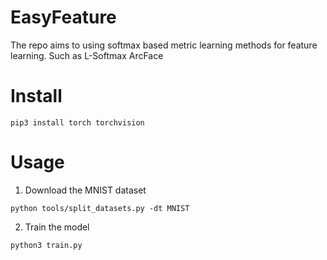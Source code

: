 # EasyFeature
The repo aims to using softmax based metric learning methods for feature learning. Such as L-Softmax ArcFace


# Install
```
pip3 install torch torchvision

```

# Usage
1. Download the MNIST dataset
```
python tools/split_datasets.py -dt MNIST
```

2. Train the model
```
python3 train.py
```